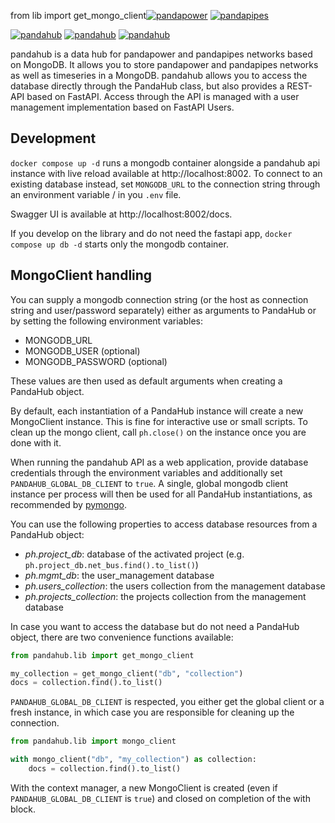 from lib import get_mongo_client[![pandapower](https://www.pandapower.org/images/pp.svg)](https://www.pandapower.org)         [![pandapipes](https://www.pandapipes.org/images/pp.svg)](https://www.pandapipes.org)

[![pandahub](https://badge.fury.io/py/pandahub.svg)](https://pypi.org/project/pandahub/) [![pandahub](https://img.shields.io/pypi/pyversions/pandahub.svg)](https://pypi.org/project/pandahub/) [![pandahub](https://img.shields.io/badge/License-BSD%203--Clause-blue.svg)](https://github.com/e2nIEE/pandahub/blob/master/LICENSE)

pandahub is a data hub for pandapower and pandapipes networks based on MongoDB. It allows you to store pandapower and
pandapipes networks as well as timeseries in a MongoDB. pandahub allows you to access the database directly through the PandaHub class,
but also provides a REST-API based on FastAPI. Access through the API is managed with a user management implementation based on FastAPI Users.

## Development
`docker compose up -d` runs a mongodb container alongside a pandahub api instance with live reload available
at http://localhost:8002. To connect to an existing database instead, set `MONGODB_URL` to the connection string through an environment variable / in you `.env` file.

Swagger UI is available at http://localhost:8002/docs.

If you develop on the library and do not need the fastapi app, `docker compose up db -d` starts only the mongodb
container.

## MongoClient handling

You can supply a mongodb connection string (or the host as connection string and user/password separately) either as arguments to PandaHub
or by setting the following environment variables:

* MONGODB_URL
* MONGODB_USER (optional)
* MONGODB_PASSWORD (optional)

These values are then used as default arguments when creating a PandaHub object.

By default, each instantiation of a PandaHub instance will create a new MongoClient instance. This is fine for interactive use or small scripts. To clean up the mongo client, call `ph.close()` on the instance once you are done with it.

When running the pandahub API as a web application, provide database credentials through the environment variables and additionally set `PANDAHUB_GLOBAL_DB_CLIENT` to `true`.
A single, global mongodb client instance per process will then be used for all PandaHub instantiations, as recommended by [pymongo](https://pymongo.readthedocs.io/en/stable/faq.html#how-does-connection-pooling-work-in-pymongo).

You can use the following properties to access database resources from a PandaHub object:

* *ph.project_db*: database of the activated project (e.g. `ph.project_db.net_bus.find().to_list()`)
* *ph.mgmt_db*: the user_management database
* *ph.users_collection*: the users collection from the management database
* *ph.projects_collection*: the projects collection from the management database


In case you want to access the database but do not need a PandaHub object, there are two convenience functions available:

```python
from pandahub.lib import get_mongo_client

my_collection = get_mongo_client("db", "collection")
docs = collection.find().to_list()
```
`PANDAHUB_GLOBAL_DB_CLIENT` is respected, you either get the global client or a fresh instance, in which case you are responsible for cleaning up the connection.

```python
from pandahub.lib import mongo_client

with mongo_client("db", "my_collection") as collection:
    docs = collection.find().to_list()
```
With the context manager, a new MongoClient is created (even if `PANDAHUB_GLOBAL_DB_CLIENT` is `true`) and closed on completion of the with block.
